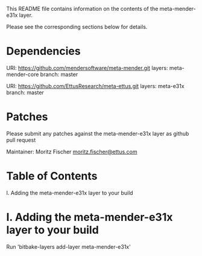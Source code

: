 This README file contains information on the contents of the meta-mender-e31x layer.

Please see the corresponding sections below for details.

Dependencies
============

  URI: https://github.com/mendersoftware/meta-mender.git
  layers: meta-mender-core
  branch: master

  URI: https://github.com/EttusResearch/meta-ettus.git
  layers: meta-e31x
  branch: master

Patches
=======

Please submit any patches against the meta-mender-e31x layer as github pull request

Maintainer: Moritz Fischer <moritz.fischer@ettus.com>

Table of Contents
=================

  I. Adding the meta-mender-e31x layer to your build

I. Adding the meta-mender-e31x layer to your build
=================================================

Run 'bitbake-layers add-layer meta-mender-e31x'
